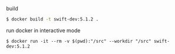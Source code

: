 

build 
```bash
$ docker build -t swift-dev:5.1.2 .
```

run docker in interactive mode
```
$ docker run -it --rm -v $(pwd):"/src" --workdir "/src" swift-dev:5.1.2
```